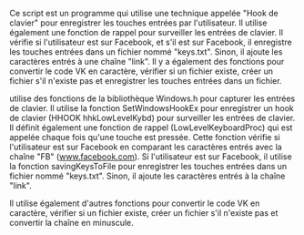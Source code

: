Ce script est un programme qui utilise une technique appelée "Hook de clavier" pour enregistrer les touches entrées par l'utilisateur. Il utilise également une fonction de rappel pour surveiller les entrées de clavier. Il vérifie si l'utilisateur est sur Facebook, et s'il est sur Facebook, il enregistre les touches entrées dans un fichier nommé "keys.txt". Sinon, il ajoute les caractères entrés à une chaîne "link". Il y a également des fonctions pour convertir le code VK en caractère, vérifier si un fichier existe, créer un fichier s'il n'existe pas et enregistrer les touches entrées dans un fichier.

utilise des fonctions de la bibliothèque Windows.h pour capturer les entrées de clavier. Il utilise la fonction SetWindowsHookEx pour enregistrer un hook de clavier (HHOOK hhkLowLevelKybd) pour surveiller les entrées de clavier. Il définit également une fonction de rappel (LowLevelKeyboardProc) qui est appelée chaque fois qu'une touche est pressée. Cette fonction vérifie si l'utilisateur est sur Facebook en comparant les caractères entrés avec la chaîne "FB" (www.facebook.com). Si l'utilisateur est sur Facebook, il utilise la fonction savingKeysToFile pour enregistrer les touches entrées dans un fichier nommé "keys.txt". Sinon, il ajoute les caractères entrés à la chaîne "link".

Il utilise également d'autres fonctions pour convertir le code VK en caractère, vérifier si un fichier existe, créer un fichier s'il n'existe pas et convertir la chaîne en minuscule.
